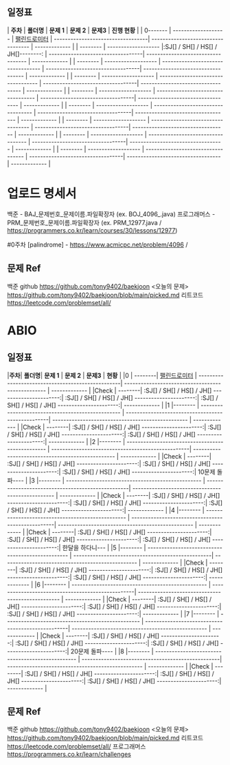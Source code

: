 ## 일정표

| **주차**  | **폴더명**            | **문제 1**                          | **문제 2**                         | **문제3**                           | **진행 현황**   |
| 0------- | ------------------- | [팰린드로미터](https://www.acmicpc.net/problem/4096)  | ----------------------------------| ---------------------------------- | ------------- |
| -------- | ------------------- |:SJ[] / SH[] / HS[] / JH[]--------: | ----------------------------------| ---------------------------------- | ------------- |
| -------- | ------------------- | ---------------------------------- | ----------------------------------| ---------------------------------- | ------------- |
| -------- | ------------------- | ---------------------------------- | ----------------------------------| ---------------------------------- | ------------- |
| -------- | ------------------- | ---------------------------------- | ----------------------------------| ---------------------------------- | ------------- |
| -------- | ------------------- | ---------------------------------- | ----------------------------------| ---------------------------------- | ------------- |
| -------- | ------------------- | ---------------------------------- | ----------------------------------| ---------------------------------- | ------------- |
| -------- | ------------------- | ---------------------------------- | ----------------------------------| ---------------------------------- | ------------- |
| -------- | ------------------- | ---------------------------------- | ----------------------------------| ---------------------------------- | ------------- |

# 업로드 명세서
백준 - BAJ_문제번호_문제이름.파일확장자 
    (ex. BOJ_4096_.java)
프로그래머스 - PRM_문제번호_문제이름.파일확장자 
    (ex. PRM_12977.java / https://programmers.co.kr/learn/courses/30/lessons/12977)

#0주차
[palindrome] - https://www.acmicpc.net/problem/4096 / 

## 문제 Ref
백준 github https://github.com/tony9402/baekjoon
<오늘의 문제> https://github.com/tony9402/baekjoon/blob/main/picked.md
리트코드 https://leetcode.com/problemset/all/


# ABIO

## 일정표

|**주차**| **폴더명**| **문제 1**                                         | **문제 2**                                         | **문제3**                                          | **현황**       |
|0      | --------| [팰린드로미터](https://www.acmicpc.net/problem/4096) | --------------------------------------------------| ------------------------------------------------- | ------------- |
|Check  | --------| :SJ[] / SH[] / HS[] / JH[] ----------------------:| :SJ[] / SH[] / HS[] / JH[] ----------------------:| :SJ[] / SH[] / HS[] / JH[] ----------------------:| ------------- |
|1      |-------- | ------------------------------------------------- | --------------------------------------------------| ------------------------------------------------- | ------------- |
|Check  | --------| :SJ[] / SH[] / HS[] / JH[] ----------------------:| :SJ[] / SH[] / HS[] / JH[] ----------------------:| :SJ[] / SH[] / HS[] / JH[] ----------------------:| ------------- |
|2      |-------- | ------------------------------------------------- | --------------------------------------------------| ------------------------------------------------- | ------------- |
|Check  | --------| :SJ[] / SH[] / HS[] / JH[] ----------------------:| :SJ[] / SH[] / HS[] / JH[] ----------------------:| :SJ[] / SH[] / HS[] / JH[] ----------------------:| 10문제 돌파---- |
|3      |-------- | ------------------------------------------------- | --------------------------------------------------| ------------------------------------------------- | ------------- |
|Check  | --------| :SJ[] / SH[] / HS[] / JH[] ----------------------:| :SJ[] / SH[] / HS[] / JH[] ----------------------:| :SJ[] / SH[] / HS[] / JH[] ----------------------:| ------------- |
|4      |-------- | ------------------------------------------------- | --------------------------------------------------| ------------------------------------------------- | ------------- |
|Check  | --------| :SJ[] / SH[] / HS[] / JH[] ----------------------:| :SJ[] / SH[] / HS[] / JH[] ----------------------:| :SJ[] / SH[] / HS[] / JH[] ----------------------:| 한달을 하다니--- |
|5      |-------- | ------------------------------------------------- | --------------------------------------------------| ------------------------------------------------- | ------------- |
|Check  | --------| :SJ[] / SH[] / HS[] / JH[] ----------------------:| :SJ[] / SH[] / HS[] / JH[] ----------------------:| :SJ[] / SH[] / HS[] / JH[] ----------------------:| ------------- |
|6      |-------- | ------------------------------------------------- | --------------------------------------------------| ------------------------------------------------- | ------------- |
|Check  | --------| :SJ[] / SH[] / HS[] / JH[] ----------------------:| :SJ[] / SH[] / HS[] / JH[] ----------------------:| :SJ[] / SH[] / HS[] / JH[] ----------------------:| ------------- |
|7      |-------- | ------------------------------------------------- | --------------------------------------------------| ------------------------------------------------- | ------------- |
|Check  | --------| :SJ[] / SH[] / HS[] / JH[] ----------------------:| :SJ[] / SH[] / HS[] / JH[] ----------------------:| :SJ[] / SH[] / HS[] / JH[] ----------------------:| 20문제 돌파---- |
|8      |-------- | ------------------------------------------------- | --------------------------------------------------| ------------------------------------------------- | ------------- |
|Check  | --------| :SJ[] / SH[] / HS[] / JH[] ----------------------:| :SJ[] / SH[] / HS[] / JH[] ----------------------:| :SJ[] / SH[] / HS[] / JH[] ----------------------:| ------------- |




## 문제 Ref
백준 github https://github.com/tony9402/baekjoon
<오늘의 문제> https://github.com/tony9402/baekjoon/blob/main/picked.md
리트코드 https://leetcode.com/problemset/all/
프로그래머스 https://programmers.co.kr/learn/challenges
